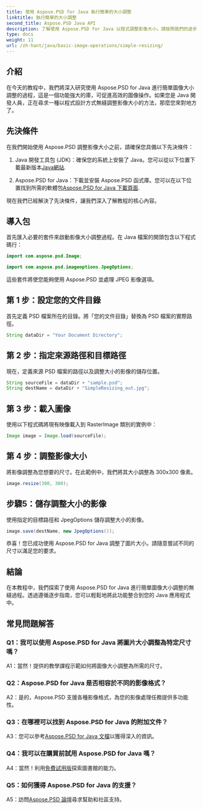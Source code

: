 ```yaml
---
title: 使用 Aspose.PSD for Java 執行簡單的大小調整
linktitle: 執行簡單的大小調整
second_title: Aspose.PSD Java API
description: 了解使用 Aspose.PSD for Java 以程式調整影像大小。請按照我們的逐步指南進行高效率的影像處理。
type: docs
weight: 11
url: /zh-hant/java/basic-image-operations/simple-resizing/
---
```

## 介紹

在今天的教程中，我們將深入研究使用 Aspose.PSD for Java 進行簡單圖像大小調整的過程，這是一個功能強大的庫，可促進高效的圖像操作。如果您是 Java 開發人員，正在尋求一種以程式設計方式無縫調整影像大小的方法，那麼您來對地方了。

## 先決條件

在我們開始使用 Aspose.PSD 調整影像大小之前，請確保您具備以下先決條件：

1.  Java 開發工具包 (JDK)：確保您的系統上安裝了 Java。您可以從以下位置下載最新版本[Java網站](https://www.oracle.com/java/).

2. Aspose.PSD for Java：下載並安裝 Aspose.PSD 函式庫。您可以在以下位置找到所需的軟體包[Aspose.PSD for Java 下載頁面](https://releases.aspose.com/psd/java/).

現在我們已經解決了先決條件，讓我們深入了解教程的核心內容。

## 導入包

首先匯入必要的套件來啟動影像大小調整過程。在 Java 檔案的開頭包含以下程式碼行：

```java
import com.aspose.psd.Image;

import com.aspose.psd.imageoptions.JpegOptions;
```

這些套件將使您能夠使用 Aspose.PSD 並處理 JPEG 影像選項。

## 第 1 步：設定您的文件目錄

首先定義 PSD 檔案所在的目錄。將「您的文件目錄」替換為 PSD 檔案的實際路徑。

```java
String dataDir = "Your Document Directory";
```

## 第 2 步：指定來源路徑和目標路徑

現在，定義來源 PSD 檔案的路徑以及調整大小的影像的儲存位置。

```java
String sourceFile = dataDir + "sample.psd";
String destName = dataDir + "SimpleResizing_out.jpg";
```

## 第 3 步：載入圖像

使用以下程式碼將現有映像載入到 RasterImage 類別的實例中：

```java
Image image = Image.load(sourceFile);
```

## 第 4 步：調整影像大小

將影像調整為您想要的尺寸。在此範例中，我們將其大小調整為 300x300 像素。

```java
image.resize(300, 300);
```

## 步驟5：儲存調整大小的影像

使用指定的目標路徑和 JpegOptions 儲存調整大小的影像。

```java
image.save(destName, new JpegOptions());
```

恭喜！您已成功使用 Aspose.PSD for Java 調整了圖片大小。請隨意嘗試不同的尺寸以滿足您的要求。

## 結論

在本教程中，我們探索了使用 Aspose.PSD for Java 進行簡單圖像大小調整的無縫過程。透過遵循逐步指南，您可以輕鬆地將此功能整合到您的 Java 應用程式中。

## 常見問題解答

### Q1：我可以使用 Aspose.PSD for Java 將圖片大小調整為特定尺寸嗎？

A1：當然！提供的教學課程示範如何將圖像大小調整為所需的尺寸。

### Q2：Aspose.PSD for Java 是否相容於不同的影像格式？

A2：是的，Aspose.PSD 支援各種影像格式，為您的影像處理任務提供多功能性。

### Q3：在哪裡可以找到 Aspose.PSD for Java 的附加文件？

 A3：您可以參考[Aspose.PSD for Java 文檔](https://reference.aspose.com/psd/java/)以獲得深入的資訊。

### Q4：我可以在購買前試用 Aspose.PSD for Java 嗎？

 A4：當然！利用[免費試用版](https://releases.aspose.com/)探索圖書館的能力。

### Q5：如何獲得 Aspose.PSD for Java 的支援？

 A5：訪問[Aspose.PSD 論壇](https://forum.aspose.com/c/psd/34)尋求幫助和社區支持。